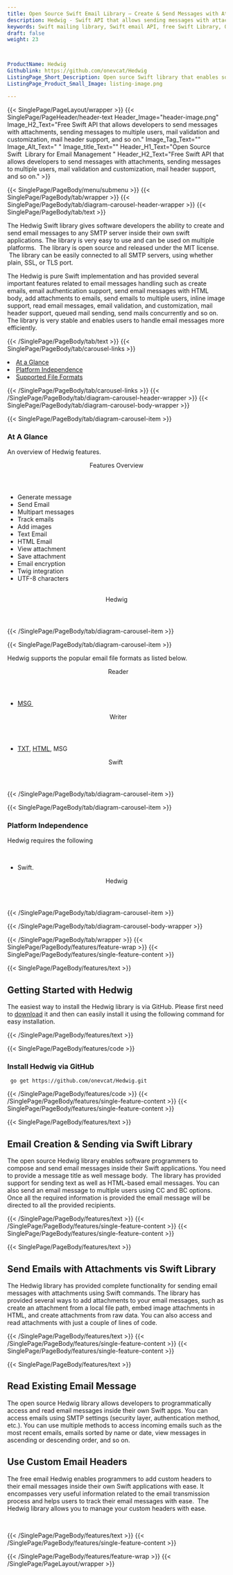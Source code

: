 ```yaml
---
title: Open Source Swift Email Library – Create & Send Messages with Attachment
description: Hedwig - Swift API that allows sending messages with attachment, sending messages to multiple users, Twig integration, UTF-8 characters support, and so on.
keywords: Swift mailing library, Swift email API, free Swift Library, Open Source email Library, Swift  MSG  programming, Swift Outlook MSG, Add Attachments to Email,  create  MSG email, Extract email messages, Swift outlook, encode email messages, POP3 support, SMTP support, Parse Email messages, send attachments to multiple users, encode email messages, Twig integration, UTF-8 characters support
draft: false
weight: 23



ProductName: Hedwig
Githublink: https://github.com/onevcat/Hedwig
ListingPage_Short_Description: Open surce Swift library that enables software developers to generate and parse email messages inside their own apps.
ListingPage_Product_Small_Image: listing-image.png 

---
```


{{< SinglePage/PageLayout/wrapper >}}
{{< SinglePage/PageHeader/header-text
Header_Image="header-image.png"
Image_H2_Text="Free Swift API that allows developers to send messages with attachments, sending messages to multiple users, mail validation and customization, mail header support, and so on."
Image_Tag_Text=""
Image_Alt_Text=" "
Image_title_Text=""
Header_H1_Text="Open Source Swift  Library for Email Management "
Header_H2_Text="Free Swift API that allows developers to send messages with attachments, sending messages to multiple users, mail validation and customization, mail header support, and so on." >}}

{{< SinglePage/PageBody/menu/submenu >}}
{{< SinglePage/PageBody/tab/wrapper >}}
{{< SinglePage/PageBody/tab/diagram-carousel-header-wrapper >}}
{{< SinglePage/PageBody/tab/text >}}



<p>The Hedwig Swift library gives software developers the ability to create and send email messages to any SMTP server inside their own swift applications. The library is very easy to use and can be used on multiple platforms.  The library is open source and released under the MIT license.  The library can be easily connected to all SMTP servers, using whether plain, SSL, or TLS port.</p>
<p>The Hedwig is pure Swift implementation and has provided several important features related to email messages handling such as create emails, email authentication support, send email messages with HTML body, add attachments to emails, send emails to multiple users, inline image support, read email messages, email validation, and customization, mail header support, queued mail sending, send mails concurrently and so on. The library is very stable and enables users to handle email messages more efficiently.</p>

{{< /SinglePage/PageBody/tab/text >}}
{{< SinglePage/PageBody/tab/carousel-links >}}

<li data-target="#diagramcarousel" data-slide-to="0"><a href="#">At a Glance</a></li>
<li data-target="#diagramcarousel" data-slide-to="2"><a href="#">Platform Independence</a></li>
<li data-target="#diagramcarousel" data-slide-to="1"><a class="activetab" href="#">Supported File Formats</a></li>


{{< /SinglePage/PageBody/tab/carousel-links >}}
{{< /SinglePage/PageBody/tab/diagram-carousel-header-wrapper >}}
{{< SinglePage/PageBody/tab/diagram-carousel-body-wrapper >}}

{{< SinglePage/PageBody/tab/diagram-carousel-item >}}
<h3>At A Glance</h3>
<p>An overview of Hedwig features.</p>
<div class="diagram1 d1-poi">
<div class="d1-row">
<div class="d1-col d1-right"><header>Features Overview</header>
<ul>
<li>Generate message</li>
<li>Send Email</li>
<li>Multipart messages</li>
<li>Track emails</li>
<li>Add images</li>
<li>Text Email</li>
<li>HTML Email</li>
<li>View attachment</li>
<li>Save attachment</li>
<li>Email encryption</li>
<li>Twig integration</li>
<li>UTF-8 characters</li>
</ul>
</div>
<!--/left -->
<div class="d1-col d1-right"> </div>
</div>
<div class="d1-logo" style="border: none;"><header>Hedwig</header><footer><small></small></footer></div>
<!--/logo--></div>
<!--/diagram1-->
{{< /SinglePage/PageBody/tab/diagram-carousel-item >}}

{{< SinglePage/PageBody/tab/diagram-carousel-item >}}
<p>Hedwig supports the popular email file formats as listed below.</p>
<div class="diagram1 d2  d1-poi">
<div class="d1-row">
<div class="d1-col d1-left"><header><i class="fa fa-arrows-v "> </i> Reader</header>
<ul>
<li><a href="https://wiki.fileformat.com/email/msg/">MSG </a></li>
</ul>
</div>
<!--/left-->
<div class="d1-col d1-right"><header><i class="fa  fa-long-arrow-down"> </i> Writer</header>
<ul>
<li><a href="https://wiki.fileformat.com/word-processing/txt/">TXT</a>, <a href="https://wiki.fileformat.com/web/html/">HTML</a>, MSG</li>
</ul>
</div>
<!--/right--></div>
<!--/row-->
<div class="d1-logo" style="border: none;"><header>Swift </header><footer><small></small></footer></div>
<!--/logo--></div>
<!--/diagram2-->
{{< /SinglePage/PageBody/tab/diagram-carousel-item >}}

{{< SinglePage/PageBody/tab/diagram-carousel-item >}}
<h3>Platform Independence</h3>
<p>Hedwig requires the following</p>
<div class="diagram1 d1-poi">
<div class="d1-row">
<div class="d1-col d1-left"> </div>
<div class="d1-col d1-right">
<ul>
<li>Swift.</li>
</ul>
</div>
</div>
<!--/row-->
<div class="d1-logo" style="border: none;"><header>Hedwig</header><footer><small></small></footer></div>
<!--/logo--></div>
<!--/diagram2 -->
{{< /SinglePage/PageBody/tab/diagram-carousel-item >}}

{{< /SinglePage/PageBody/tab/diagram-carousel-body-wrapper >}}

{{< /SinglePage/PageBody/tab/wrapper >}}
{{< SinglePage/PageBody/features/feature-wrap >}}
{{< SinglePage/PageBody/features/single-feature-content >}}

{{< SinglePage/PageBody/features/text >}}
<h2 class="h2title">Getting Started with Hedwig</h2>
<p>The easiest way to install the Hedwig library is via GitHub. Please first need to <a href="https://github.com/onevcat/Hedwig/archive/master.zip">download</a> it and then can easily install it using the following command for easy installation.</p>
{{< /SinglePage/PageBody/features/text >}}

{{< SinglePage/PageBody/features/code >}}
<h3>Install Hedwig via GitHub</h3>
<pre><code class="html"> go get https://github.com/onevcat/Hedwig.git</code></pre>


{{< /SinglePage/PageBody/features/code >}}
{{< /SinglePage/PageBody/features/single-feature-content >}}
{{< SinglePage/PageBody/features/single-feature-content >}}

{{< SinglePage/PageBody/features/text >}}
<h2 class="h2title">Email Creation & Sending via Swift Library</h2>
<p>The open source Hedwig library enables software programmers to compose and send email messages inside their Swift applications. You need to provide a message title as well message body.  The library has provided support for sending text as well as HTML-based email messages. You can also send an email message to multiple users using CC and BC options. Once all the required information is provided the email message will be directed to all the provided recipients.</p>

{{< /SinglePage/PageBody/features/text >}}
{{< /SinglePage/PageBody/features/single-feature-content >}}
{{< SinglePage/PageBody/features/single-feature-content >}}

{{< SinglePage/PageBody/features/text >}}
<h2 class="h2title">Send Emails with Attachments vis Swift Library</h2>
<p>The Hedwig library has provided complete functionality for sending email messages with attachments using Swift commands. The library has provided several ways to add attachments to your email messages, such as create an attachment from a local file path, embed image attachments in HTML, and create attachments from raw data. You can also access and read attachments with just a couple of lines of code.</p>

{{< /SinglePage/PageBody/features/text >}}
{{< /SinglePage/PageBody/features/single-feature-content >}}
{{< SinglePage/PageBody/features/single-feature-content >}}

{{< SinglePage/PageBody/features/text >}}
<h2 class="h2title">Read Existing Email Message</h2>
<p>The open source Hedwig library allows developers to programmatically access and read email messages inside their own Swift apps. You can access emails using SMTP settings (security layer, authentication method, etc.). You can use multiple methods to access incoming emails such as the most recent emails, emails sorted by name or date, view messages in ascending or descending order, and so on.</p>
<h2 class="h2title">Use Custom Email Headers</h2>
<p>The free email Hedwig enables programmers to add custom headers to their email messages inside their own Swift applications with ease. It encompasses very useful information related to the email transmission process and helps users to track their email messages with ease.  The Hedwig library allows you to manage your custom headers with ease.</p>
<p> </p>

{{< /SinglePage/PageBody/features/text >}}
{{< /SinglePage/PageBody/features/single-feature-content >}}

{{< /SinglePage/PageBody/features/feature-wrap >}}
{{< /SinglePage/PageLayout/wrapper >}}